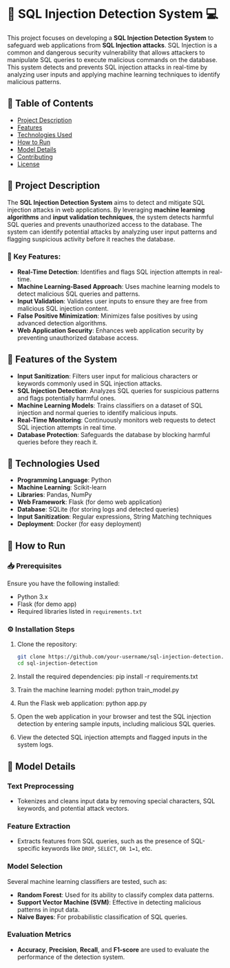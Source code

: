 # 🔐 SQL Injection Detection System 💻

This project focuses on developing a **SQL Injection Detection System** to safeguard web applications from **SQL Injection attacks**. SQL Injection is a common and dangerous security vulnerability that allows attackers to manipulate SQL queries to execute malicious commands on the database. This system detects and prevents SQL injection attacks in real-time by analyzing user inputs and applying machine learning techniques to identify malicious patterns.

## 📑 Table of Contents
- [Project Description](#project-description)
- [Features](#features)
- [Technologies Used](#technologies-used)
- [How to Run](#how-to-run)
- [Model Details](#model-details)
- [Contributing](#contributing)
- [License](#license)

## 📝 Project Description

The **SQL Injection Detection System** aims to detect and mitigate SQL injection attacks in web applications. By leveraging **machine learning algorithms** and **input validation techniques**, the system detects harmful SQL queries and prevents unauthorized access to the database. The system can identify potential attacks by analyzing user input patterns and flagging suspicious activity before it reaches the database.

### 🔑 Key Features:
- **Real-Time Detection**: Identifies and flags SQL injection attempts in real-time.
- **Machine Learning-Based Approach**: Uses machine learning models to detect malicious SQL queries and patterns.
- **Input Validation**: Validates user inputs to ensure they are free from malicious SQL injection content.
- **False Positive Minimization**: Minimizes false positives by using advanced detection algorithms.
- **Web Application Security**: Enhances web application security by preventing unauthorized database access.

## 🧠 Features of the System

- **Input Sanitization**: Filters user input for malicious characters or keywords commonly used in SQL injection attacks.
- **SQL Injection Detection**: Analyzes SQL queries for suspicious patterns and flags potentially harmful ones.
- **Machine Learning Models**: Trains classifiers on a dataset of SQL injection and normal queries to identify malicious inputs.
- **Real-Time Monitoring**: Continuously monitors web requests to detect SQL injection attempts in real time.
- **Database Protection**: Safeguards the database by blocking harmful queries before they reach it.

## 🔧 Technologies Used
- **Programming Language**: Python
- **Machine Learning**: Scikit-learn
- **Libraries**: Pandas, NumPy
- **Web Framework**: Flask (for demo web application)
- **Database**: SQLite (for storing logs and detected queries)
- **Input Sanitization**: Regular expressions, String Matching techniques
- **Deployment**: Docker (for easy deployment)

## 🚀 How to Run

### 📥 Prerequisites
Ensure you have the following installed:
- Python 3.x
- Flask (for demo app)
- Required libraries listed in `requirements.txt`

### ⚙️ Installation Steps
1. Clone the repository:
   ```bash
   git clone https://github.com/your-username/sql-injection-detection.git
   cd sql-injection-detection

2. Install the required dependencies:
pip install -r requirements.txt

3. Train the machine learning model:
python train_model.py

4. Run the Flask web application:
python app.py

5. Open the web application in your browser and test the SQL injection detection by entering sample inputs, including malicious SQL queries.

6. View the detected SQL injection attempts and flagged inputs in the system logs.


## 🧠 Model Details

### Text Preprocessing
- Tokenizes and cleans input data by removing special characters, SQL keywords, and potential attack vectors.

### Feature Extraction
- Extracts features from SQL queries, such as the presence of SQL-specific keywords like `DROP`, `SELECT`, `OR 1=1`, etc.

### Model Selection
Several machine learning classifiers are tested, such as:
- **Random Forest**: Used for its ability to classify complex data patterns.
- **Support Vector Machine (SVM)**: Effective in detecting malicious patterns in input data.
- **Naive Bayes**: For probabilistic classification of SQL queries.

### Evaluation Metrics
- **Accuracy**, **Precision**, **Recall**, and **F1-score** are used to evaluate the performance of the detection system.

